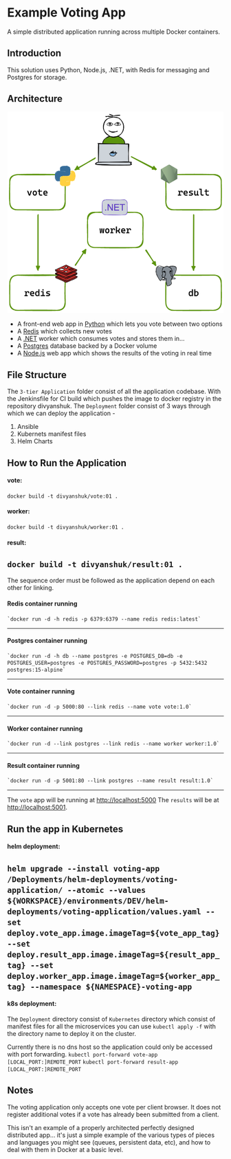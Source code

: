 # Example Voting App

A simple distributed application running across multiple Docker containers.

## Introduction
This solution uses Python, Node.js, .NET, with Redis for messaging and Postgres for storage.

## Architecture

![Architecture diagram](architecture.excalidraw.png)

* A front-end web app in [Python](/vote) which lets you vote between two options
* A [Redis](https://hub.docker.com/_/redis/) which collects new votes
* A [.NET](/worker/) worker which consumes votes and stores them in…
* A [Postgres](https://hub.docker.com/_/postgres/) database backed by a Docker volume
* A [Node.js](/result) web app which shows the results of the voting in real time

## File Structure

The `3-tier Application` folder consist of all the application codebase. With the Jenkinsfile for CI build which pushes the image to docker registry in the repository divyanshuk.
The `Deployment` folder consist of 3 ways through which we can deploy the application -
1. Ansible
2. Kubernets manifest files
3. Helm Charts

## How to Run the Application

#### vote:
`docker build -t divyanshuk/vote:01 .`

#### worker:
`docker build -t divyanshuk/worker:01 .`

#### result:
`docker build -t divyanshuk/result:01 .`
---------
The sequence order must be followed as the application depend on each other for linking.

#### Redis container running
    `docker run -d -h redis -p 6379:6379 --name redis redis:latest`
---------
#### Postgres container running
    `docker run -d -h db --name postgres -e POSTGRES_DB=db -e POSTGRES_USER=postgres -e POSTGRES_PASSWORD=postgres -p 5432:5432 postgres:15-alpine`
---------
#### Vote container running
    `docker run -d -p 5000:80 --link redis --name vote vote:1.0`
---------
#### Worker container running
    `docker run -d --link postgres --link redis --name worker worker:1.0`
---------
#### Result container running
    `docker run -d -p 5001:80 --link postgres --name result result:1.0`
---------
The `vote` app will be running at [http://localhost:5000](http://localhost:5000)
The `results` will be at [http://localhost:5001](http://localhost:5001).

## Run the app in Kubernetes
#### helm deployment:

`helm upgrade --install voting-app /Deployments/helm-deployments/voting-application/ --atomic --values ${WORKSPACE}/environments/DEV/helm-deployments/voting-application/values.yaml --set deploy.vote_app.image.imageTag=${vote_app_tag} --set deploy.result_app.image.imageTag=${result_app_tag} --set deploy.worker_app.image.imageTag=${worker_app_tag} --namespace ${NAMESPACE}-voting-app`
------
#### k8s deployment:
The `Deployment` directory consist of `Kubernetes` directory which consist of manifest files for all the microservices you can use `kubectl apply -f` with the directory name to deploy it on the cluster.

Currently there is no dns host so the application could only be accessed with port forwarding.
`kubectl port-forward vote-app [LOCAL_PORT:]REMOTE_PORT`
`kubectl port-forward result-app [LOCAL_PORT:]REMOTE_PORT`

## Notes

The voting application only accepts one vote per client browser. It does not register additional votes if a vote has already been submitted from a client.

This isn't an example of a properly architected perfectly designed distributed app... it's just a simple
example of the various types of pieces and languages you might see (queues, persistent data, etc), and how to
deal with them in Docker at a basic level.

